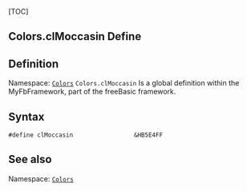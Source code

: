 [TOC]
## Colors.clMoccasin Define

## Definition
Namespace: [`Colors`](Colors.md)
`Colors.clMoccasin` Is a global definition within the MyFbFramework, part of the freeBasic framework.
## Syntax

```freeBasic
#define clMoccasin                 &HB5E4FF
```

## See also
Namespace: [`Colors`](Colors.md)
